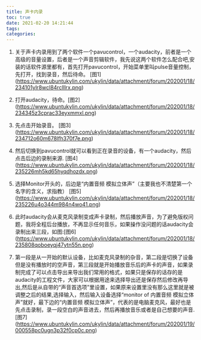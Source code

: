 ```yaml
---
title: 声卡内录
toc: true
date: 2021-02-20 14:21:44
tags:
categories:
---
```


1. 关于声卡内录用到了两个软件一个pavucontrol，一个audacity，前者是一个高级的音量设置，后者是一个声音剪辑软件，我先说这两个软件怎么配合吧,安装的话软件源里都有，首先打开pavucontrol，开始菜单里叫pulse音量控制，先打开，找到录音，然后待命。 
[图1] (https://www.ubuntukylin.com/ukylin/data/attachment/forum/202001/18/234101ylr8wcl84rclllrx.png)

2. 打开audacity，待命。[图2] (https://www.ubuntukylin.com/ukylin/data/attachment/forum/202001/18/234345z3cprac33eyxmmxl.png) 
3. 先点击开始录音。 [图3] (https://www.ubuntukylin.com/ukylin/data/attachment/forum/202001/18/234712o60m678lfh370f7e.png)
4. 然后切换到pavucontrol就可以看到正在录音的设备，有一个audacity，然后点击后边的录制来源. [图4] (https://www.ubuntukylin.com/ukylin/data/attachment/forum/202001/18/235226mh5kd65hyqdhozdx.png)
5. 选择Monitor开头的，后边是“内置音频 模拟立体声”（主要我也不清楚第一个名字的含义，求指教） [图5] (https://www.ubuntukylin.com/ukylin/data/attachment/forum/202001/18/235226u4o344m984n4wo41.png)
6. 此时audacity会从麦克风录制变成声卡录制，然后播放声音，为了避免版权问题，我将全程后台播放，不再显示任何音乐，如果操作没问题的话audacity会录制出来三段，如图:[图6] (https://www.ubuntukylin.com/ukylin/data/attachment/forum/202001/18/235808qoboeyqj47ytn55n.png)
7. 第一段是从一开始的默认设备，比如麦克风录制的杂音，第二段是切换了设备但是没有播放时的空声音，第三段就是开始播放音乐后的声卡的声音，如果录制完成了可以点击导出来导出我们常用的格式，如果只是保存的话存的是audacity的工程文件，大家可以根据用途来选择导出还是保存然后修改再导出,然后是从自带的“声音首选项”里设置，如果原来设置里没有那么这里就是被调整之后的结果,选择输入，然后输入设备选择“monitor of  内置音频 模拟立体声”就好，最下边的“内置音频 模拟立体声”，代表的是电脑麦克风，最好也是先点击录制，录一段空白的声音进去，然后再播放音乐或者是自己想要的声音. [图7] (https://www.ubuntukylin.com/ukylin/data/attachment/forum/202001/19/000558pc0ugn3p32f0cp0c.png)


